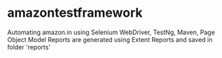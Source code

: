 # amazontestframework
Automating amazon.in using Selenium WebDriver, TestNg, Maven, Page Object Model
Reports are generated using Extent Reports and saved in folder 'reports'